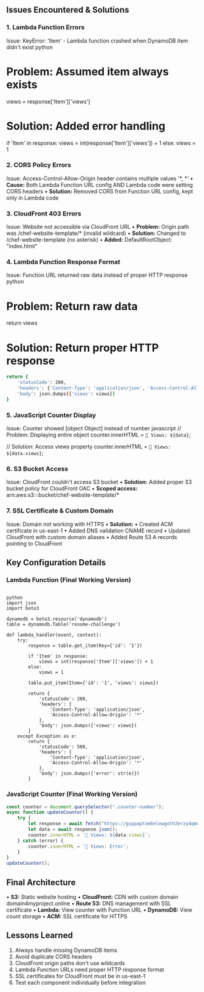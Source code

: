 



## Issues Encountered & Solutions

### 1. Lambda Function Errors
Issue: KeyError: 'Item' - Lambda function crashed when DynamoDB item didn't exist
python
# Problem: Assumed item always exists
views = response['Item']['views']

# Solution: Added error handling
if 'Item' in response:
    views = int(response['Item']['views']) + 1
else:
    views = 1


### 2. CORS Policy Errors
Issue: Access-Control-Allow-Origin header contains multiple values '*, *'
• **Cause:** Both Lambda Function URL config AND Lambda code were setting CORS headers
• **Solution:** Removed CORS from Function URL config, kept only in Lambda code

### 3. CloudFront 403 Errors
Issue: Website not accessible via CloudFront URL
• **Problem:** Origin path was /chef-website-template/* (invalid wildcard)
• **Solution:** Changed to /chef-website-template (no asterisk)
• **Added:** DefaultRootObject: "index.html"

### 4. Lambda Function Response Format
Issue: Function URL returned raw data instead of proper HTTP response
python
# Problem: Return raw data
return views

# Solution: Return proper HTTP response
``` bash
return {
    'statusCode': 200,
    'headers': {'Content-Type': 'application/json', 'Access-Control-Allow-Origin': '*'},
    'body': json.dumps({'views': views})
}
```

### 5. JavaScript Counter Display
Issue: Counter showed [object Object] instead of number
javascript
// Problem: Displaying entire object
counter.innerHTML = `👀 Views: ${data}`;

// Solution: Access views property
counter.innerHTML = `👀 Views: ${data.views}`;


### 6. S3 Bucket Access
Issue: CloudFront couldn't access S3 bucket
• **Solution:** Added proper S3 bucket policy for CloudFront OAC
• **Scoped access:** arn:aws:s3:::bucket/chef-website-template/*

### 7. SSL Certificate & Custom Domain
Issue: Domain not working with HTTPS
• **Solution:** 
  • Created ACM certificate in us-east-1
  • Added DNS validation CNAME record
  • Updated CloudFront with custom domain aliases
  • Added Route 53 A records pointing to CloudFront

## Key Configuration Details

### Lambda Function (Final Working Version)
``` python3

python
import json
import boto3

dynamodb = boto3.resource('dynamodb')
table = dynamodb.Table('resume-challenge')

def lambda_handler(event, context):
    try:
        response = table.get_item(Key={'id': '1'})
        
        if 'Item' in response:
            views = int(response['Item']['views']) + 1
        else:
            views = 1
        
        table.put_item(Item={'id': '1', 'views': views})
        
        return {
            'statusCode': 200,
            'headers': {
                'Content-Type': 'application/json',
                'Access-Control-Allow-Origin': '*'
            },
            'body': json.dumps({'views': views})
        }
    except Exception as e:
        return {
            'statusCode': 500,
            'headers': {
                'Content-Type': 'application/json',
                'Access-Control-Allow-Origin': '*'
            },
            'body': json.dumps({'error': str(e)})
        }

```
### JavaScript Counter (Final Working Version)
``` javascript
const counter = document.querySelector(".counter-number");
async function updateCounter() {
    try {
        let response = await fetch("https://guppaptxm6elewgoth2erzy4qm0cfoxe.lambda-url.us-east-1.on.aws/");
        let data = await response.json();
        counter.innerHTML = `👀 Views: ${data.views}`;
    } catch (error) {
        counter.innerHTML = `👀 Views: Error`;
    }
}
updateCounter();
```

## Final Architecture
• **S3:** Static website hosting
• **CloudFront:** CDN with custom domain domain4myproject.online
• **Route 53:** DNS management with SSL certificate
• **Lambda:** View counter with Function URL
• **DynamoDB:** View count storage
• **ACM:** SSL certificate for HTTPS

## Lessons Learned
1. Always handle missing DynamoDB items
2. Avoid duplicate CORS headers
3. CloudFront origin paths don't use wildcards
4. Lambda Function URLs need proper HTTP response format
5. SSL certificates for CloudFront must be in us-east-1
6. Test each component individually before integration

